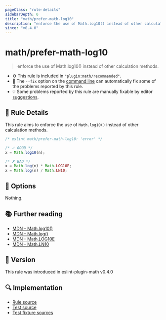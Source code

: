 ```yaml
---
pageClass: "rule-details"
sidebarDepth: 0
title: "math/prefer-math-log10"
description: "enforce the use of Math.log10() instead of other calculation methods."
since: "v0.4.0"
---
```


# math/prefer-math-log10

> enforce the use of Math.log10() instead of other calculation methods.

- ⚙️ This rule is included in `"plugin:math/recommended"`.
- 🔧 The `--fix` option on the [command line](https://eslint.org/docs/user-guide/command-line-interface#fixing-problems) can automatically fix some of the problems reported by this rule.
- 💡 Some problems reported by this rule are manually fixable by editor [suggestions](https://eslint.org/docs/developer-guide/working-with-rules#providing-suggestions).

## 📖 Rule Details

This rule aims to enforce the use of `Math.log10()` instead of other calculation methods.

<eslint-code-block fix>

<!-- eslint-skip -->

```js
/* eslint math/prefer-math-log10: 'error' */

/* ✓ GOOD */
x = Math.log10(n);

/* ✗ BAD */
x = Math.log(n) * Math.LOG10E;
x = Math.log(n) / Math.LN10;
```

</eslint-code-block>

## 🔧 Options

Nothing.

## 📚 Further reading

- [MDN - Math.log10()](https://developer.mozilla.org/en-US/docs/Web/JavaScript/Reference/Global_Objects/Math/log10)
- [MDN - Math.log()](https://developer.mozilla.org/en-US/docs/Web/JavaScript/Reference/Global_Objects/Math/log)
- [MDN - Math.LOG10E](https://developer.mozilla.org/en-US/docs/Web/JavaScript/Reference/Global_Objects/Math/LOG10E)
- [MDN - Math.LN10](https://developer.mozilla.org/en-US/docs/Web/JavaScript/Reference/Global_Objects/Math/LN10)

## 🚀 Version

This rule was introduced in eslint-plugin-math v0.4.0

## 🔍 Implementation

- [Rule source](https://github.com/ota-meshi/eslint-plugin-math/blob/main/src/rules/prefer-math-log10.ts)
- [Test source](https://github.com/ota-meshi/eslint-plugin-math/blob/main/tests/src/rules/prefer-math-log10.ts)
- [Test fixture sources](https://github.com/ota-meshi/eslint-plugin-math/tree/main/tests/fixtures/rules/prefer-math-log10)
